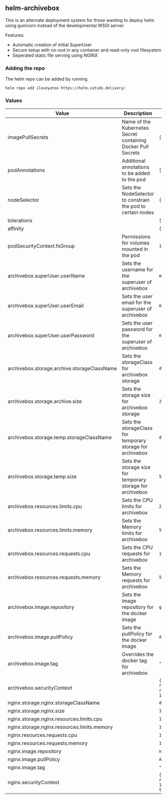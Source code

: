 ## helm-archivebox

This is an alternate deployment system for those wanting to deploy helm using gunicorn instead of the developmental WSGI server.

Features:
- Automatic creation of initial SuperUser
- Secure setup with no root in any container and read-only root filesystem
- Seperated static file serving using NGINX

### Adding the repo
The helm repo can be added by running
```
helm repo add iloveyatoo https://helm.catsdo.delivery/
```

### Values
| Value  	| Description  	| Defaults  	|
|---	    |---	|---	|
| imagePullSecrets | Name of the Kubernetes Secret containing Docker Pull Secrets | `[]` |
| podAnnotations | Additional annotations to be added to the pod | `[]` |
| nodeSelector | Sets the NodeSelector to constrain the pod to certain nodes | `{}` |
| tolerations | | `[]` |
| affinity | | `{}` |
| podSecurityContext.fsGroup | Permissions for volumes mounted in the pod | `1000` |
| archivebox.superUser.userName | Sets the username for the superuser of archivebox | `myuser` |
| archivebox.superUser.userEmail | Sets the user email for the superuser of archivebox | `myuser@test.com` |
| archivebox.superUser.userPassword | Sets the user password for the superuser of archivebox | `mypass` |
| archivebox.storage.archive.storageClassName | Sets the storageClass for archivebox storage | `default` |
| archivebox.storage.archive.size | Sets the storage size for archivebox storage | `20G` |
| archivebox.storage.temp.storageClassName | Sets the storageClass for temporary storage for archivebox | `default` |
| archivebox.storage.temp.size | Sets the storage size for temporary storage for archivebox | `5G` |
| archivebox.resources.limits.cpu | Sets the CPU limits for archivebox | `200m` |
| archivebox.resources.limits.memory | Sets the Memory limits for archivebox | `512Mi` |
| archivebox.resources.requests.cpu | Sets the CPU requests for archivebox | `100m` |
| archivebox.resources.requests.memory | Sets the Memory requests for archivebox | `512Mi` |
| archivebox.image.repository | Sets the image repository for the docker image | `ghcr.io/iloveyatoo/archivebox` |
| archivebox.image.pullPolicy | Sets the pullPolicy for the docker image | `Always` |
| archivebox.image.tag | Overrides the docker tag for archivebox | `""` |
| archivebox.securityContext | | `{capabilities: {drop: [ALL]}, readOnlyRootFilesystem: true, runAsGroup: 1000, runAsUser: 1000}` |
| nginx.storage.nginx.storageClassName | | `default` |
| nginx.storage.nginx.size | | `1G` |
| nginx.storage.nginx.resources.limits.cpu | | `100m` |
| nginx.storage.nginx.resources.limits.memory | | `128Mi` |
| nginx.resources.requests.cpu | | `100m` |
| nginx.resources.requests.memory | | `128Mi` |
| nginx.image.repository | | `nginxinc/nginx-unprivileged` |
| nginx.image.pullPolicy | | `Always` |
| nginx.image.tag | | `""` |
| nginx.securityContext | | `{capabilities: {drop: [ALL]}, runAsUser: 101, runAsGroup: 101, readOnlyRootFilesystem: true}` |